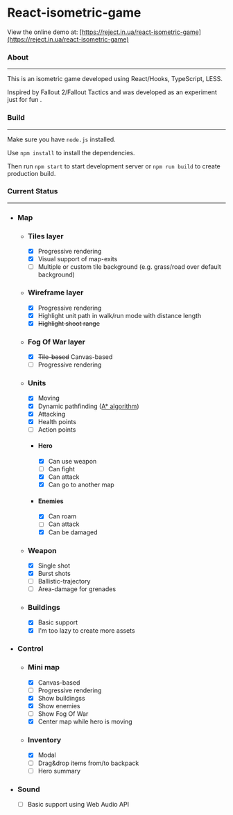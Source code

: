 # React-isometric-game
View the online demo at: [https://reject.in.ua/react-isometric-game](https://reject.in.ua/react-isometric-game)

### About
___
This is an isometric game developed using React/Hooks, TypeScript, LESS.

Inspired by Fallout 2/Fallout Tactics and was developed as an experiment just for fun    .

### Build
___
Make sure you have `node.js` installed. 

Use `npm install` to install the dependencies.

Then run `npm start` to start development server or `npm run build` to create production build.

### Current Status
___
- ### Map
  - ### Tiles layer
    - [x] Progressive rendering
    - [x] Visual support of map-exits
    - [ ] Multiple or custom tile background (e.g. grass/road over default background)

  - ### Wireframe layer
    - [x] Progressive rendering
    - [x] Highlight unit path in walk/run mode with distance length
    - [x] <s>Highlight shoot range</s>

  - ### Fog Of War layer
    - [x] <s>Tile-based</s> Canvas-based
    - [ ] Progressive rendering

  - ### Units
    - [x] Moving
    - [x] Dynamic pathfinding ([A* algorithm](https://github.com/qiao/PathFinding.js))
    - [x] Attacking
    - [x] Health points
    - [ ] Action points
  
    - #### Hero 
      - [x] Can use weapon
      - [ ] Can fight
      - [x] Can attack
      - [x] Can go to another map
    
    - #### Enemies
      - [x] Can roam 
      - [ ] Can attack 
      - [x] Can be damaged
  
  - ### Weapon
    - [x] Single shot
    - [x] Burst shots
    - [ ] Ballistic-trajectory 
    - [ ] Area-damage for grenades

  - ### Buildings
    - [x] Basic support
    - [x] I'm too lazy to create more assets

- ### Control
  - ### Mini map
    - [x] Canvas-based
    - [ ] Progressive rendering
    - [x] Show buildingss
    - [x] Show enemies
    - [ ] Show Fog Of War
    - [x] Center map while hero is moving
  - ### Inventory
    - [x] Modal 
    - [ ] Drag&drop items from/to backpack 
    - [ ] Hero summary

- ### Sound
  - [ ] Basic support using Web Audio API 




